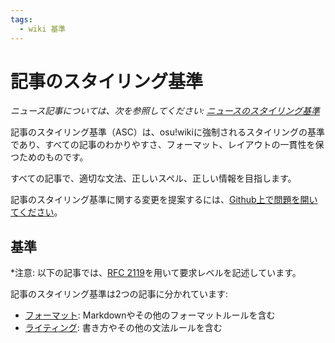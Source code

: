 ```yaml
---
tags:
  - wiki 基準
---
```


# 記事のスタイリング基準

*ニュース記事については、次を参照してください: [ニュースのスタイリング基準](/wiki/News_Styling_Criteria)*

記事のスタイリング基準（ASC）は、osu!wikiに強制されるスタイリングの基準であり、すべての記事のわかりやすさ、フォーマット、レイアウトの一貫性を保つためのものです。

すべての記事で、適切な文法、正しいスペル、正しい情報を目指します。

記事のスタイリング基準に関する変更を提案するには、[Github上で問題を開いてください](https://github.com/ppy/osu-wiki/issues/new "GitHub")。

## 基準

*注意: 以下の記事では、[RFC 2119](https://tools.ietf.org/html/rfc2119 "IETF Tools")を用いて要求レベルを記述しています。

記事のスタイリング基準は2つの記事に分かれています:

- [フォーマット](Formatting): Markdownやその他のフォーマットルールを含む
- [ライティング](Writing): 書き方やその他の文法ルールを含む
